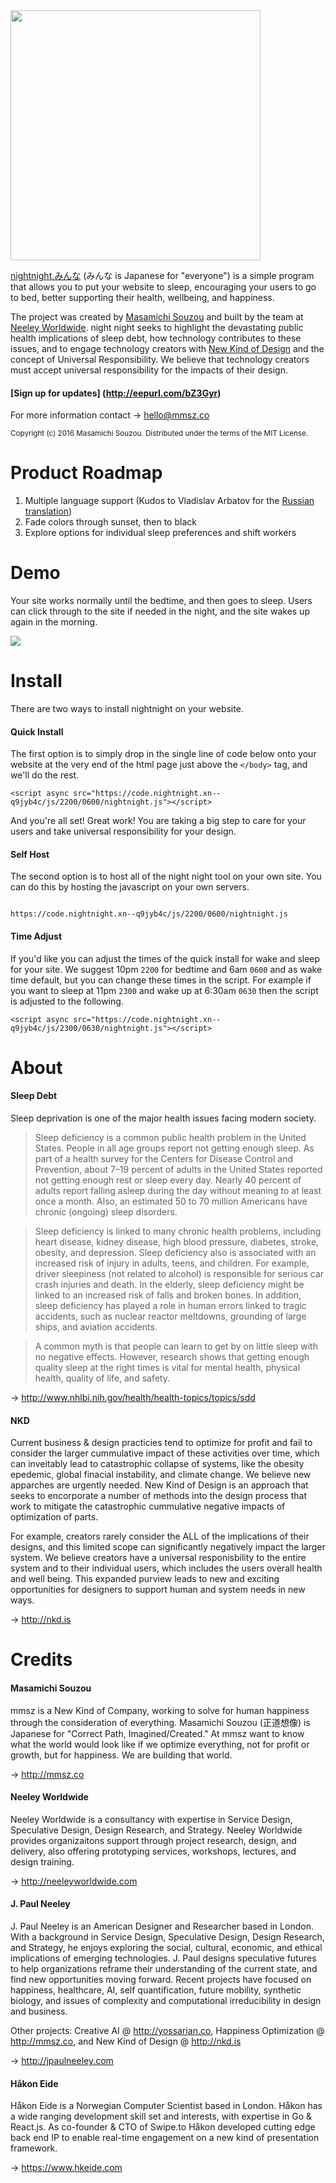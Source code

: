 <img src="http://neeleyworldwide.com/night_night_everyone.png" width="400">

[nightnight.みんな](http://nightnight.みんな) (みんな is Japanese for "everyone") is a simple program that allows you to put your website to sleep, encouraging your users to go to bed, better supporting their health, wellbeing, and happiness.

The project was created by [Masamichi Souzou](http://mmsz.co) and built by the team at [Neeley Worldwide](http://neeleyworldwide.com). night night seeks to highlight the devastating public health implications of sleep debt, how technology contributes to these issues, and to engage technology creators with [New Kind of Design](http://nkd.is) and the concept of Universal Responsibility. We believe that technology creators must accept universal responsibility for the impacts of their design. 

#### [Sign up for updates] (http://eepurl.com/bZ3Gyr)

For more information contact → hello@mmsz.co


<sub>Copyright (c) 2016 Masamichi Souzou. Distributed under the terms of the MIT License.</sub>

# Product Roadmap 

1. Multiple language support (Kudos to Vladislav Arbatov for the [Russian translation](https://github.com/arbdigital/nightnight_ru))
2. Fade colors through sunset, then to black
3. Explore options for individual sleep preferences and shift workers

# Demo

Your site works normally until the bedtime, and then goes to sleep. Users can click through to the site if needed in the night, and the site wakes up again in the morning.

<img src="https://neeleyworldwide.com/night_night_Screenshot.png" >

# Install

There are two ways to install nightnight on your website. 

#### Quick Install

The first option is to simply drop in the single line of code below onto your website at the very end of the html page just above the `</body>` tag, and we'll do the rest.

```
<script async src="https://code.nightnight.xn--q9jyb4c/js/2200/0600/nightnight.js"></script>
```

And you're all set! Great work! You are taking a big step to care for your users and take universal responsibility for your design.



#### Self Host

The second option is to host all of the night night tool on your own site. You can do this by hosting the javascript on your own servers. 

```

https://code.nightnight.xn--q9jyb4c/js/2200/0600/nightnight.js

```


#### Time Adjust

If you'd like you can adjust the times of the quick install for wake and sleep for your site. We suggest 10pm `2200` for bedtime and 6am `0600` and as wake time default, but you can change these times in the script. For example if you want to sleep at 11pm `2300` and wake up at 6:30am `0630` then the script is adjusted to the following. 

```
<script async src="https://code.nightnight.xn--q9jyb4c/js/2300/0630/nightnight.js"></script>
```

# About

#### Sleep Debt
Sleep deprivation is one of the major health issues facing modern society.

> Sleep deficiency is a common public health problem in the United States. People in all age groups report not getting enough sleep. As part of a health survey for the Centers for Disease Control and Prevention, about 7–19 percent of adults in the United States reported not getting enough rest or sleep every day. Nearly 40 percent of adults report falling asleep during the day without meaning to at least once a month.  Also, an estimated 50 to 70 million Americans have chronic (ongoing) sleep disorders.

> Sleep deficiency is linked to many chronic health problems, including heart disease, kidney disease, high blood pressure, diabetes, stroke, obesity, and depression. Sleep deficiency also is associated with an increased risk of injury in adults, teens, and children. For example, driver sleepiness (not related to alcohol) is responsible for serious car crash injuries and death. In the elderly, sleep deficiency might be linked to an increased risk of falls and broken bones. In addition, sleep deficiency has played a role in human errors linked to tragic accidents, such as nuclear reactor meltdowns, grounding of large ships, and aviation accidents.

> A common myth is that people can learn to get by on little sleep with no negative effects. However, research shows that getting enough quality sleep at the right times is vital for mental health, physical health, quality of life, and safety.

→ http://www.nhlbi.nih.gov/health/health-topics/topics/sdd


#### NKD

Current business & design practicies tend to optimize for profit and fail to consider the larger cummulative impact of these activities over time, which can inveitably lead to catastrophic collapse of systems, like the obesity epedemic, global finacial instability, and climate change. We believe new apparches are urgently needed. New Kind of Design is an approach that seeks to encorporate a number of methods into the design process that work to mitigate the catastrophic cummulative negative impacts of optimization of parts. 

For example, creators rarely consider the ALL of the implications of their designs, and this limited scope can significantly negatively impact the larger system. We believe creators have a universal responisbility to the entire system and to their individual users, which includes the users overall health and well being. This expanded purview leads to new and exciting opportunities for designers to support human and system needs in new ways. 

→ http://nkd.is


# Credits

#### Masamichi Souzou  

mmsz is a New Kind of Company, working to solve for human happiness through the consideration of everything. Masamichi Souzou (正道想像) is Japanese for "Correct Path, Imagined/Created." At mmsz want to know what the world would look like if we optimize everything, not for profit or growth, but for happiness. We are building that world.

→ http://mmsz.co

#### Neeley Worldwide

Neeley Worldwide is a consultancy with expertise in Service Design, Speculative Design, Design Research, and Strategy. Neeley Worldwide provides organizaitons support through project research, design, and delivery, also offering prototyping services, workshops, lectures, and design training. 

→ http://neeleyworldwide.com

#### J. Paul Neeley

J. Paul Neeley is an American Designer and Researcher based in London. With a background in Service Design, Speculative Design, Design Research, and Strategy, he enjoys exploring the social, cultural, economic, and ethical implications of emerging technologies. J. Paul designs speculative futures to help organizations reframe their understanding of the current state, and find new opportunities moving forward. Recent projects have focused on happiness, healthcare, AI, self quantification, future mobility, synthetic biology, and issues of complexity and computational irreducibility in design and business. 

Other projects: Creative AI @ http://yossarian.co, Happiness Optimization @ http://mmsz.co, and New Kind of Design @ http://nkd.is

→ http://jpaulneeley.com

#### Håkon Eide

Håkon Eide is a Norwegian Computer Scientist based in London. Håkon has a wide ranging development skill set and interests, with expertise in Go & React.js. As co-founder & CTO of Swipe.to Håkon developed cutting edge back end IP to enable real-time engagement on a new kind of presentation framework. 

→ https://www.hkeide.com


